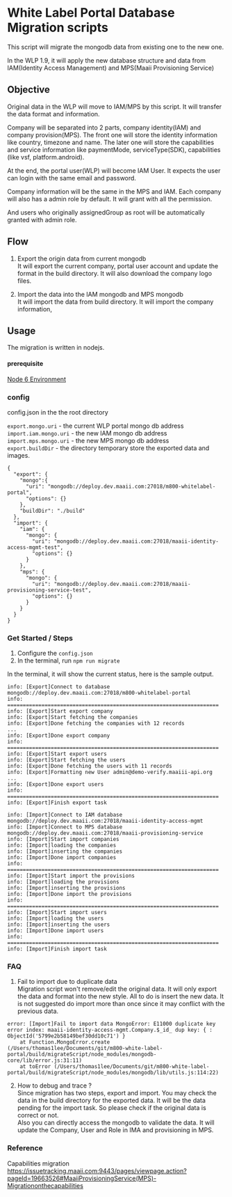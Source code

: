 # White Label Portal Database Migration scripts

This script will migrate the mongodb data from existing one to the new one.

In the WLP 1.9, it will apply the new database structure and data from IAM(Identity Access Management) and MPS(Maaii Provisioning Service)

## Objective
Original data in the WLP will move to IAM/MPS by this script.
It will transfer the data format and information.

Company will be separated into 2 parts, company identity(IAM) and company provision(MPS). The front one will store the identity information like country, timezone and name. The later one will store the capabilities and service information like paymentMode, serviceType(SDK), capabilities (like vsf, platform.android).

At the end, the portal user(WLP) will become IAM User. It expects the user can login with the same email and password.

Company information will be the same in the MPS and IAM. Each company will also has a admin role by default. It will grant with all the permission.

And users who originally assignedGroup as root will be automatically granted with admin role.

## Flow

1. Export the origin data from current mongodb   
It will export the current company, portal user account and update the format in the build directory. It will also download the company logo files.

2. Import the data into the IAM mongodb and MPS mongodb  
It will import the data from build directory. It will import the company information,


## Usage
The migration is written in nodejs.

#### prerequisite

[Node 6 Environment](https://nodejs.org/en/download/)

### config
config.json in the the root directory

`export.mongo.uri` - the current WLP portal mongo db address  
`import.iam.mongo.uri` - the new IAM mongo db address  
`import.mps.mongo.uri` - the new MPS mongo db address  
`export.buildDir` - the directory temporary store the exported data and images.  

```
{
  "export": {
    "mongo":{
      "uri": "mongodb://deploy.dev.maaii.com:27018/m800-whitelabel-portal",
      "options": {}
    },
    "buildDir": "./build"
  },
  "import": {
    "iam": {
      "mongo": {
        "uri": "mongodb://deploy.dev.maaii.com:27018/maaii-identity-access-mgmt-test",
        "options": {}
      }
    },
    "mps": {
      "mongo": {
        "uri": "mongodb://deploy.dev.maaii.com:27018/maaii-provisioning-service-test",
        "options": {}
      }
    }
  }
}
```

### Get Started / Steps

1. Configure the `config.json`
2. In the terminal, run `npm run migrate`

In the terminal, it will show the current status, here is the sample output.

```
info: [Export]Connect to database mongodb://deploy.dev.maaii.com:27018/m800-whitelabel-portal
info: ====================================================================
info: [Export]Start export company
info: [Export]Start fetching the companies
info: [Export]Done fetching the companies with 12 records
...
info: [Export]Done export company
info: ====================================================================
info: [Export]Start export users
info: [Export]Start fetching the users
info: [Export]Done fetching the users with 11 records
info: [Export]Formatting new User admin@demo-verify.maaiii-api.org
...
info: [Export]Done export users
info: ====================================================================
info: [Export]Finish export task

info: [Import]Connect to IAM database mongodb://deploy.dev.maaii.com:27018/maaii-identity-access-mgmt
info: [Import]Connect to MPS database mongodb://deploy.dev.maaii.com:27018/maaii-provisioning-service
info: [Import]Start import companies
info: [Import]loading the companies
info: [Import]inserting the companies
info: [Import]Done import companies
info: ====================================================================
info: [Import]Start import the provisions
info: [Import]loading the provisions
info: [Import]inserting the provisions
info: [Import]Done import the provisions
info: ====================================================================
info: [Import]Start import users
info: [Import]loading the users
info: [Import]inserting the users
info: [Import]Done import users
info: ====================================================================
info: [Import]Finish import task
```

### FAQ

1. Fail to import due to duplicate data  
Migration script won't remove/edit the original data. It will only export the data and format into the new style. All to do is insert the new data. It is not suggested do import more than once since it may conflict with the previous data.
```
error: [Import]Fail to import data MongoError: E11000 duplicate key error index: maaii-identity-access-mgmt.Company.$_id_ dup key: { : ObjectId('5799e2b58149bef30dd10c71') }
    at Function.MongoError.create (/Users/thomas1lee/Documents/git/m800-white-label-portal/build/migrateScript/node_modules/mongodb-core/lib/error.js:31:11)
    at toError (/Users/thomas1lee/Documents/git/m800-white-label-portal/build/migrateScript/node_modules/mongodb/lib/utils.js:114:22)
```

2. How to debug and trace ?  
Since migration has two steps, export and import. You may check the data in the build directory for the exported data. It will be the data pending for the import task. So please check if the original data is correct or not.  
Also you can directly access the mongodb to validate the data. It will update the Company, User and Role in IMA and provisioning in MPS.

### Reference
Capabilities migration https://issuetracking.maaii.com:9443/pages/viewpage.action?pageId=19663526#MaaiiProvisioningService(MPS)-Migrationonthecapabilities
